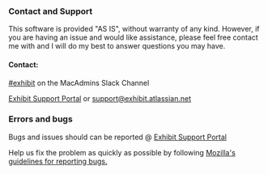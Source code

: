 <h3>Contact and Support</h3>

This software is provided "AS IS", without warranty of any kind. However, if you are having an issue and would like assistance, please feel free contact me with and I will do my best to answer questions you may have.

<h4>Contact:</h4>

[#exhibit](https://macadmins.slack.com/archives/CRDF5FRMG) on the MacAdmins Slack Channel

[Exhibit Support Portal](https://exhibit.atlassian.net/servicedesk/customer/portal/3) or support@exhibit.atlassian.net


<h3>Errors and bugs</h3>

Bugs and issues should can be reported @ [Exhibit Support Portal](https://exhibit.atlassian.net/servicedesk/customer/portal/3)

Help us fix the problem as quickly as possible by following [Mozilla's guidelines for reporting bugs.](https://developer.mozilla.org/en-US/docs/Mozilla/QA/Bug_writing_guidelines#General_Outline_of_a_Bug_Report)
